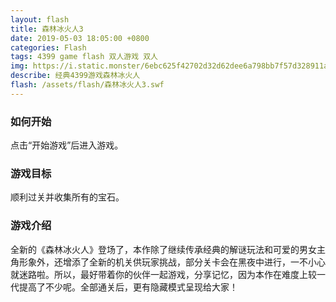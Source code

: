 ```yaml
---
layout: flash
title: 森林冰火人3
date: 2019-05-03 18:05:00 +0800
categories: Flash
tags: 4399 game flash 双人游戏 双人
img: https://i.static.monster/6ebc625f42702d32d62dee6a798bb7f57d328911a714b7ac162d76e7a65eba0a.jpg
describe: 经典4399游戏森林冰火人
flash: /assets/flash/森林冰火人3.swf
---
```


### 如何开始

点击“开始游戏”后进入游戏。

### 游戏目标

顺利过关并收集所有的宝石。

### 游戏介绍

全新的《森林冰火人》登场了，本作除了继续传承经典的解谜玩法和可爱的男女主角形象外，还增添了全新的机关供玩家挑战，部分关卡会在黑夜中进行，一不小心就迷路啦。所以，最好带着你的伙伴一起游戏，分享记忆，因为本作在难度上较一代提高了不少呢。全部通关后，更有隐藏模式呈现给大家！